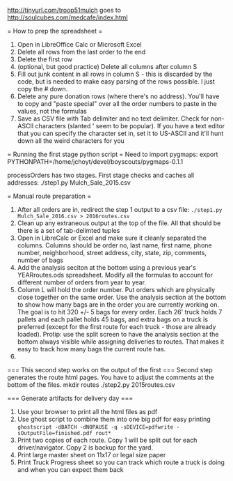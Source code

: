 http://tinyurl.com/troop51mulch goes to http://soulcubes.com/medcafe/index.html

= How to prep the spreadsheet =
1. Open in LibreOffice Calc or Microsoft Excel
2. Delete all rows from the last order to the end
3. Delete the first row
4. (optional, but good practice) Delete all columns after column S
5. Fill out junk content in all rows in column S - this is discarded by the code, but is needed to make easy parsing of the rows possible.  I just copy the # down.
6. Delete any pure donation rows (where there's no address).  You'll have to copy and "paste special" over all the order numbers to paste in the values, not the formulas
7. Save as CSV file with Tab delimiter and no text delimiter.  Check for non-ASCII characters (slanted ' seem to be popular).  If you have a text editor that you can specify the character set in, set it to US-ASCII and it'll hunt down all the weird characters for you

= Running the first stage python script =
Need to import pygmaps:
export PYTHONPATH=/home/jchoyt/devel/boyscouts/pygmaps-0.1.1

processOrders has two stages.  First stage checks and caches all addresses:
./step1.py Mulch_Sale_2015.csv

= Manual route preparation =
1. After all orders are in, redirect the step 1 output to a csv file:  `./step1.py Mulch_Sale_2016.csv > 2016routes.csv`
2. Clean up any extraneous output at the top of the file.   All that should be there is a set of tab-delimted tuples
3. Open in LibreCalc or Excel and make sure it cleanly separated the columns.  Columns should be order no, last name, first name, phone number, neighborhood, street address, city, state, zip, comments, number of bags
4. Add the analysis seciton at the bottom using a previous year's YEARroutes.ods spreadsheet.  Modify all the formulas to account for different number of orders from year to year.
5. Column L will hold the order number.  Put orders which are physically close together on the same order.  Use the analysis section at the bottom to show how many bags are in the order you are currently working on.  The goal is to hit 320 +/- 5 bags for every order.  Each 26' truck holds 7 pallets and each pallet holds 45 bags, and extra bags on a truck is preferred (except for the first route for each truck - those are already loaded).  Protip: use the split screen to have the analysis section at the bottom always visible while assigning deliveries to routes.  That makes it easy to track how many bags the current route has.
6.


=== This second step works on the output of the first ===
Second step generates the route html pages.  You have to adjust the comments at the bottom of the files.
mkdir routes
./step2.py 2015routes.csv



=== Generate artifacts for delivery day ===
1. Use your browser to print all the html files as pdf
2. Use ghost script to combine them into one big pdf for easy printing `ghostscript -dBATCH -dNOPAUSE -q -sDEVICE=pdfwrite -sOutputFile=finished.pdf rout*`
3. Print two copies of each route.  Copy 1 will be split out for each driver/navigator.  Copy 2 is backup for the yard.
4. Print large master sheet on 11x17 or legal size paper
5. Print Truck Progress sheet so you can track which route a truck is doing and when you can expect them back

<!-- :wrap=soft:noTabs=true:mode=markdown: -->
